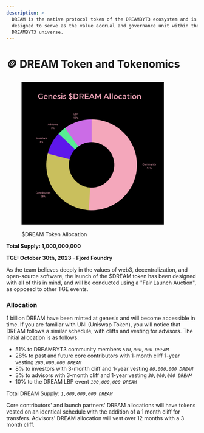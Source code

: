 ```yaml
---
description: >-
  DREAM is the native protocol token of the DREAMBYT3 ecosystem and is currently
  designed to serve as the value accrual and governance unit within the
  DREAMBYT3 universe.
---
```


# 🪙 DREAM Token and Tokenomics



<figure><img src="../.gitbook/assets/DREAM_Tokenomics_Black_BG.png" alt="" width="375"><figcaption><p>$DREAM Token Allocation</p></figcaption></figure>

**Total Supply: 1,000,000,000**

**TGE: October 30th, 2023 - Fjord Foundry**

As the team believes deeply in the values of web3, decentralization, and open-source software, the launch of the $DREAM token has been designed with all of this in mind, and will be conducted using a "Fair Launch Auction", as opposed to other TGE events.&#x20;

### **Allocation**

1 billion DREAM have been minted at genesis and will become accessible in time. If you are familiar with UNI (Uniswap Token), you will notice that DREAM follows a similar schedule, with  cliffs and vesting for advisors. The initial allocation is as follows:&#x20;

* 51% to DREAMBYT3 community members _`510,000,000 DREAM`_&#x20;
* 28% to past and future core contributors with 1-month cliff 1-year vesting _`280,000,000 DREAM`_&#x20;
* 8% to investors with 3-month cliff and 1-year vesting _`80,000,000 DREAM`_&#x20;
* 3% to advisors with 3-month cliff and 1-year vesting _`30,000,000 DREAM`_&#x20;
* 10% to the DREAM LBP event _`100,000,000 DREAM`_&#x20;

Total DREAM Supply: _`1,000,000,000 DREAM`_&#x20;

Core contributors' and launch partners' DREAM allocations will have tokens vested on an identical schedule with the addition of a 1 month cliff for transfers. Advisors' DREAM allocation will vest over 12 months with a 3 month cliff.

